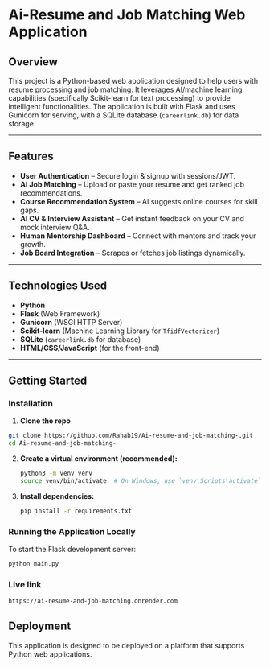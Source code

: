 # Ai-Resume and Job Matching Web Application

## Overview

This project is a Python-based web application designed to help users with resume processing and job matching. It leverages AI/machine learning capabilities (specifically Scikit-learn for text processing) to provide intelligent functionalities. The application is built with Flask and uses Gunicorn for serving, with a SQLite database (`careerlink.db`) for data storage.

---

## Features

-  **User Authentication** – Secure login & signup with sessions/JWT.  
-  **AI Job Matching** – Upload or paste your resume and get ranked job recommendations.  
-  **Course Recommendation System** – AI suggests online courses for skill gaps.  
-  **AI CV & Interview Assistant** – Get instant feedback on your CV and mock interview Q&A.  
-  **Human Mentorship Dashboard** – Connect with mentors and track your growth.  
-  **Job Board Integration** – Scrapes or fetches job listings dynamically.

---

## Technologies Used

* **Python**
* **Flask** (Web Framework)
* **Gunicorn** (WSGI HTTP Server)
* **Scikit-learn** (Machine Learning Library for `TfidfVectorizer`)
* **SQLite** (`careerlink.db` for database)
* **HTML/CSS/JavaScript** (for the front-end)


---

##  Getting Started

###  Installation

1. **Clone the repo**
```bash
git clone https://github.com/Rahab19/Ai-resume-and-job-matching-.git
cd Ai-resume-and-job-matching-
```

2. **Create a virtual environment (recommended):**
    ```bash
    python3 -m venv venv
    source venv/bin/activate  # On Windows, use `venv\Scripts\activate`
    ```

3. **Install dependencies:**
    ```bash
    pip install -r requirements.txt
    ```

### Running the Application Locally

To start the Flask development server:

```bash
python main.py
```

### Live link
```bash
https://ai-resume-and-job-matching.onrender.com
```

## Deployment
This application is designed to be deployed on a platform that supports Python web applications.



